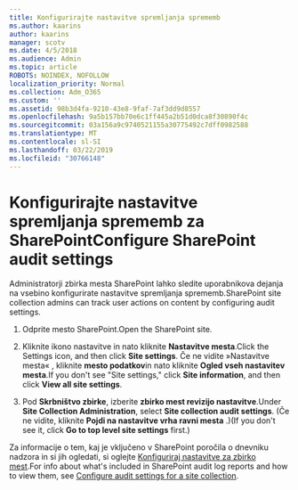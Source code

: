 ```yaml
---
title: Konfigurirajte nastavitve spremljanja sprememb
ms.author: kaarins
author: kaarins
manager: scotv
ms.date: 4/5/2018
ms.audience: Admin
ms.topic: article
ROBOTS: NOINDEX, NOFOLLOW
localization_priority: Normal
ms.collection: Adm_O365
ms.custom: ''
ms.assetid: 98b3d4fa-9210-43e8-9faf-7af3dd9d8557
ms.openlocfilehash: 9a5b157bb70e6c1ff445a2b51d0dca8f30890f4c
ms.sourcegitcommit: 03a156a9c9740521155a30775492c7dff0982588
ms.translationtype: MT
ms.contentlocale: sl-SI
ms.lasthandoff: 03/22/2019
ms.locfileid: "30766148"
---
```

# <a name="configure-sharepoint-audit-settings"></a><span data-ttu-id="26438-102">Konfigurirajte nastavitve spremljanja sprememb za SharePoint</span><span class="sxs-lookup"><span data-stu-id="26438-102">Configure SharePoint audit settings</span></span>

<span data-ttu-id="26438-103">Administratorji zbirka mesta SharePoint lahko sledite uporabnikova dejanja na vsebino konfigurirate nastavitve spremljanja sprememb.</span><span class="sxs-lookup"><span data-stu-id="26438-103">SharePoint site collection admins can track user actions on content by configuring audit settings.</span></span>
  
1. <span data-ttu-id="26438-104">Odprite mesto SharePoint.</span><span class="sxs-lookup"><span data-stu-id="26438-104">Open the SharePoint site.</span></span>
    
2. <span data-ttu-id="26438-105">Kliknite ikono nastavitve in nato kliknite **Nastavitve mesta**.</span><span class="sxs-lookup"><span data-stu-id="26438-105">Click the Settings icon, and then click **Site settings**.</span></span> <span data-ttu-id="26438-106">Če ne vidite »Nastavitve mesta« , kliknite **mesto podatkov**in nato kliknite **Ogled vseh nastavitev mesta**.</span><span class="sxs-lookup"><span data-stu-id="26438-106">If you don't see "Site settings," click **Site information**, and then click **View all site settings**.</span></span>
    
3. <span data-ttu-id="26438-107">Pod **Skrbništvo zbirke**, izberite **zbirko mest revizijo nastavitve**.</span><span class="sxs-lookup"><span data-stu-id="26438-107">Under **Site Collection Administration**, select **Site collection audit settings**.</span></span> <span data-ttu-id="26438-108">(Če ne vidite, kliknite **Pojdi na nastavitve vrha ravni mesta** .)</span><span class="sxs-lookup"><span data-stu-id="26438-108">(If you don't see it, click **Go to top level site settings** first.)</span></span> 
    
<span data-ttu-id="26438-109">Za informacije o tem, kaj je vključeno v SharePoint poročila o dnevniku nadzora in si jih ogledati, si oglejte [Konfiguriraj nastavitve za zbirko mest](https://go.microsoft.com/fwlink/?linkid=404050).</span><span class="sxs-lookup"><span data-stu-id="26438-109">For info about what's included in SharePoint audit log reports and how to view them, see [Configure audit settings for a site collection](https://go.microsoft.com/fwlink/?linkid=404050).</span></span>
  

